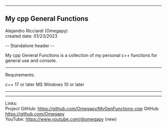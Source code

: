 -----------------------------------------------------------------------------------------------------------------------------
My cpp General Functions
-----------------------------------------------------------------------------------------------------------------------------

 Alejandro Ricciardi (Omegapy)  
 created date: 01/23/2023  
 									
-- Standalone header --

My cpp General Functions is a collection of my personal c++ functions
for general use and console.

-----------------------------------------------------------------------------------------------------------------------------
Requirements:

c++ 17 or later
MS Windows 10 or later

-----------------------------------------------------------------------------------------------------------------------------



-----------------------------------------------------------------------------------------------------------------------------

Links:  
 Project GitHub: https://github.com/Omegapy/MyGenFunctions-cpp 
 GitHub: https://github.com/Omegapy  
 YouTube: https://www.youtube.com/@omegapy (new)  

